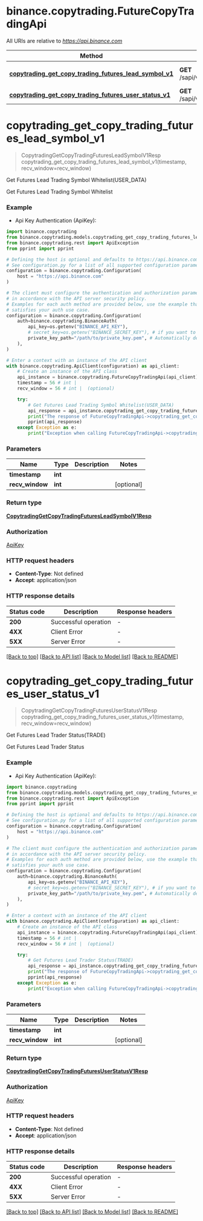 # binance.copytrading.FutureCopyTradingApi

All URIs are relative to *https://api.binance.com*

Method | HTTP request | Description
------------- | ------------- | -------------
[**copytrading_get_copy_trading_futures_lead_symbol_v1**](FutureCopyTradingApi.md#copytrading_get_copy_trading_futures_lead_symbol_v1) | **GET** /sapi/v1/copyTrading/futures/leadSymbol | Get Futures Lead Trading Symbol Whitelist(USER_DATA)
[**copytrading_get_copy_trading_futures_user_status_v1**](FutureCopyTradingApi.md#copytrading_get_copy_trading_futures_user_status_v1) | **GET** /sapi/v1/copyTrading/futures/userStatus | Get Futures Lead Trader Status(TRADE)


# **copytrading_get_copy_trading_futures_lead_symbol_v1**
> CopytradingGetCopyTradingFuturesLeadSymbolV1Resp copytrading_get_copy_trading_futures_lead_symbol_v1(timestamp, recv_window=recv_window)

Get Futures Lead Trading Symbol Whitelist(USER_DATA)

Get Futures Lead Trading Symbol Whitelist

### Example

* Api Key Authentication (ApiKey):

```python
import binance.copytrading
from binance.copytrading.models.copytrading_get_copy_trading_futures_lead_symbol_v1_resp import CopytradingGetCopyTradingFuturesLeadSymbolV1Resp
from binance.copytrading.rest import ApiException
from pprint import pprint

# Defining the host is optional and defaults to https://api.binance.com
# See configuration.py for a list of all supported configuration parameters.
configuration = binance.copytrading.Configuration(
    host = "https://api.binance.com"
)

# The client must configure the authentication and authorization parameters
# in accordance with the API server security policy.
# Examples for each auth method are provided below, use the example that
# satisfies your auth use case.
configuration = binance.copytrading.Configuration(
    auth=binance.copytrading.BinanceAuth(
        api_key=os.getenv("BINANCE_API_KEY"),
        # secret_key=os.getenv("BINANCE_SECRET_KEY"), # if you want to use HMAC auth
        private_key_path="/path/to/private_key.pem", # Automatically detects RSA/Ed25519 private keys
    ),
)

# Enter a context with an instance of the API client
with binance.copytrading.ApiClient(configuration) as api_client:
    # Create an instance of the API class
    api_instance = binance.copytrading.FutureCopyTradingApi(api_client)
    timestamp = 56 # int | 
    recv_window = 56 # int |  (optional)

    try:
        # Get Futures Lead Trading Symbol Whitelist(USER_DATA)
        api_response = api_instance.copytrading_get_copy_trading_futures_lead_symbol_v1(timestamp, recv_window=recv_window)
        print("The response of FutureCopyTradingApi->copytrading_get_copy_trading_futures_lead_symbol_v1:\n")
        pprint(api_response)
    except Exception as e:
        print("Exception when calling FutureCopyTradingApi->copytrading_get_copy_trading_futures_lead_symbol_v1: %s\n" % e)
```



### Parameters


Name | Type | Description  | Notes
------------- | ------------- | ------------- | -------------
 **timestamp** | **int**|  | 
 **recv_window** | **int**|  | [optional] 

### Return type

[**CopytradingGetCopyTradingFuturesLeadSymbolV1Resp**](CopytradingGetCopyTradingFuturesLeadSymbolV1Resp.md)

### Authorization

[ApiKey](../README.md#ApiKey)

### HTTP request headers

 - **Content-Type**: Not defined
 - **Accept**: application/json

### HTTP response details

| Status code | Description | Response headers |
|-------------|-------------|------------------|
**200** | Successful operation |  -  |
**4XX** | Client Error |  -  |
**5XX** | Server Error |  -  |

[[Back to top]](#) [[Back to API list]](../README.md#documentation-for-api-endpoints) [[Back to Model list]](../README.md#documentation-for-models) [[Back to README]](../README.md)

# **copytrading_get_copy_trading_futures_user_status_v1**
> CopytradingGetCopyTradingFuturesUserStatusV1Resp copytrading_get_copy_trading_futures_user_status_v1(timestamp, recv_window=recv_window)

Get Futures Lead Trader Status(TRADE)

Get Futures Lead Trader Status

### Example

* Api Key Authentication (ApiKey):

```python
import binance.copytrading
from binance.copytrading.models.copytrading_get_copy_trading_futures_user_status_v1_resp import CopytradingGetCopyTradingFuturesUserStatusV1Resp
from binance.copytrading.rest import ApiException
from pprint import pprint

# Defining the host is optional and defaults to https://api.binance.com
# See configuration.py for a list of all supported configuration parameters.
configuration = binance.copytrading.Configuration(
    host = "https://api.binance.com"
)

# The client must configure the authentication and authorization parameters
# in accordance with the API server security policy.
# Examples for each auth method are provided below, use the example that
# satisfies your auth use case.
configuration = binance.copytrading.Configuration(
    auth=binance.copytrading.BinanceAuth(
        api_key=os.getenv("BINANCE_API_KEY"),
        # secret_key=os.getenv("BINANCE_SECRET_KEY"), # if you want to use HMAC auth
        private_key_path="/path/to/private_key.pem", # Automatically detects RSA/Ed25519 private keys
    ),
)

# Enter a context with an instance of the API client
with binance.copytrading.ApiClient(configuration) as api_client:
    # Create an instance of the API class
    api_instance = binance.copytrading.FutureCopyTradingApi(api_client)
    timestamp = 56 # int | 
    recv_window = 56 # int |  (optional)

    try:
        # Get Futures Lead Trader Status(TRADE)
        api_response = api_instance.copytrading_get_copy_trading_futures_user_status_v1(timestamp, recv_window=recv_window)
        print("The response of FutureCopyTradingApi->copytrading_get_copy_trading_futures_user_status_v1:\n")
        pprint(api_response)
    except Exception as e:
        print("Exception when calling FutureCopyTradingApi->copytrading_get_copy_trading_futures_user_status_v1: %s\n" % e)
```



### Parameters


Name | Type | Description  | Notes
------------- | ------------- | ------------- | -------------
 **timestamp** | **int**|  | 
 **recv_window** | **int**|  | [optional] 

### Return type

[**CopytradingGetCopyTradingFuturesUserStatusV1Resp**](CopytradingGetCopyTradingFuturesUserStatusV1Resp.md)

### Authorization

[ApiKey](../README.md#ApiKey)

### HTTP request headers

 - **Content-Type**: Not defined
 - **Accept**: application/json

### HTTP response details

| Status code | Description | Response headers |
|-------------|-------------|------------------|
**200** | Successful operation |  -  |
**4XX** | Client Error |  -  |
**5XX** | Server Error |  -  |

[[Back to top]](#) [[Back to API list]](../README.md#documentation-for-api-endpoints) [[Back to Model list]](../README.md#documentation-for-models) [[Back to README]](../README.md)

